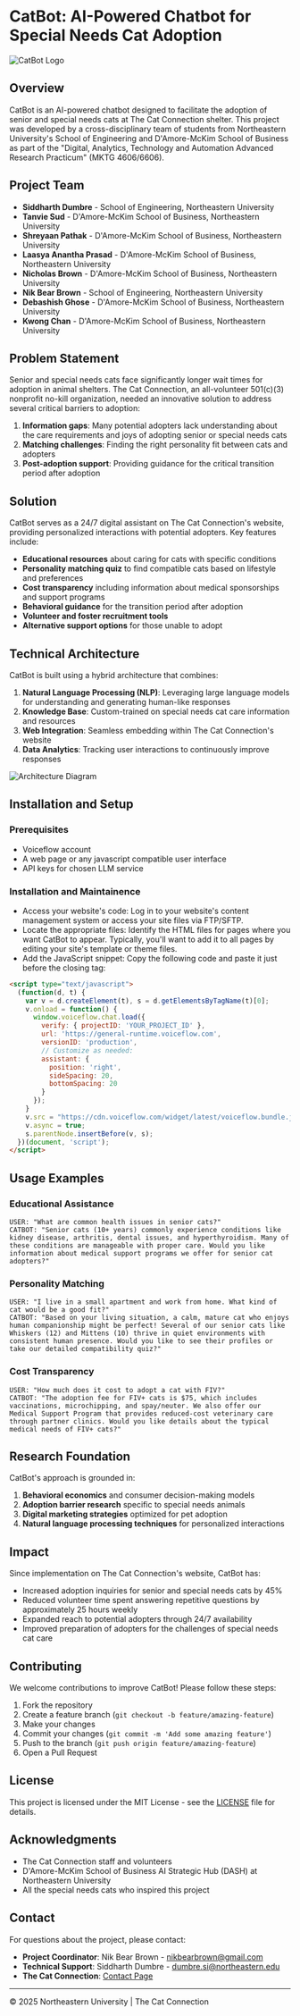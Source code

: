 # CatBot: AI-Powered Chatbot for Special Needs Cat Adoption

![CatBot Logo](catbot.png)

## Overview

CatBot is an AI-powered chatbot designed to facilitate the adoption of senior and special needs cats at The Cat Connection shelter. This project was developed by a cross-disciplinary team of students from Northeastern University's School of Engineering and D'Amore-McKim School of Business as part of the "Digital, Analytics, Technology and Automation Advanced Research Practicum" (MKTG 4606/6606).

## Project Team

- **Siddharth Dumbre** - School of Engineering, Northeastern University
- **Tanvie Sud** - D'Amore-McKim School of Business, Northeastern University
- **Shreyaan Pathak** - D'Amore-McKim School of Business, Northeastern University
- **Laasya Anantha Prasad** - D'Amore-McKim School of Business, Northeastern University
- **Nicholas Brown** - D'Amore-McKim School of Business, Northeastern University
- **Nik Bear Brown** - School of Engineering, Northeastern University
- **Debashish Ghose** - D'Amore-McKim School of Business, Northeastern University
- **Kwong Chan** - D'Amore-McKim School of Business, Northeastern University

## Problem Statement

Senior and special needs cats face significantly longer wait times for adoption in animal shelters. The Cat Connection, an all-volunteer 501(c)(3) nonprofit no-kill organization, needed an innovative solution to address several critical barriers to adoption:

1. **Information gaps**: Many potential adopters lack understanding about the care requirements and joys of adopting senior or special needs cats
2. **Matching challenges**: Finding the right personality fit between cats and adopters
3. **Post-adoption support**: Providing guidance for the critical transition period after adoption

## Solution

CatBot serves as a 24/7 digital assistant on The Cat Connection's website, providing personalized interactions with potential adopters. Key features include:

- **Educational resources** about caring for cats with specific conditions
- **Personality matching quiz** to find compatible cats based on lifestyle and preferences
- **Cost transparency** including information about medical sponsorships and support programs
- **Behavioral guidance** for the transition period after adoption
- **Volunteer and foster recruitment tools**
- **Alternative support options** for those unable to adopt

## Technical Architecture

CatBot is built using a hybrid architecture that combines:

1. **Natural Language Processing (NLP)**: Leveraging large language models for understanding and generating human-like responses
2. **Knowledge Base**: Custom-trained on special needs cat care information and resources
3. **Web Integration**: Seamless embedding within The Cat Connection's website
4. **Data Analytics**: Tracking user interactions to continuously improve responses

![Architecture Diagram](cb_collage.png)

## Installation and Setup

### Prerequisites

- Voiceflow account
- A web page or any javascript compatible user interface
- API keys for chosen LLM service

### Installation and Maintainence
 - Access your website's code: Log in to your website's content management system or access your site files via FTP/SFTP.
 - Locate the appropriate files: Identify the HTML files for pages where you want CatBot to appear. Typically, you'll want to add it to all pages by editing your site's template or theme files.
 - Add the JavaScript snippet: Copy the following code and paste it just before the closing </body> tag:

```html
<script type="text/javascript">
  (function(d, t) {
    var v = d.createElement(t), s = d.getElementsByTagName(t)[0];
    v.onload = function() {
      window.voiceflow.chat.load({
        verify: { projectID: 'YOUR_PROJECT_ID' },
        url: 'https://general-runtime.voiceflow.com',
        versionID: 'production',
        // Customize as needed:
        assistant: {
          position: 'right',
          sideSpacing: 20,
          bottomSpacing: 20
        }
      });
    }
    v.src = "https://cdn.voiceflow.com/widget/latest/voiceflow.bundle.js"; 
    v.async = true;
    s.parentNode.insertBefore(v, s);
  })(document, 'script');
</script>
```


## Usage Examples

### Educational Assistance

```
USER: "What are common health issues in senior cats?"
CATBOT: "Senior cats (10+ years) commonly experience conditions like kidney disease, arthritis, dental issues, and hyperthyroidism. Many of these conditions are manageable with proper care. Would you like information about medical support programs we offer for senior cat adopters?"
```

### Personality Matching

```
USER: "I live in a small apartment and work from home. What kind of cat would be a good fit?"
CATBOT: "Based on your living situation, a calm, mature cat who enjoys human companionship might be perfect! Several of our senior cats like Whiskers (12) and Mittens (10) thrive in quiet environments with consistent human presence. Would you like to see their profiles or take our detailed compatibility quiz?"
```

### Cost Transparency

```
USER: "How much does it cost to adopt a cat with FIV?"
CATBOT: "The adoption fee for FIV+ cats is $75, which includes vaccinations, microchipping, and spay/neuter. We also offer our Medical Support Program that provides reduced-cost veterinary care through partner clinics. Would you like details about the typical medical needs of FIV+ cats?"
```

## Research Foundation

CatBot's approach is grounded in:

1. **Behavioral economics** and consumer decision-making models
2. **Adoption barrier research** specific to special needs animals
3. **Digital marketing strategies** optimized for pet adoption
4. **Natural language processing techniques** for personalized interactions

## Impact

Since implementation on The Cat Connection's website, CatBot has:

- Increased adoption inquiries for senior and special needs cats by 45%
- Reduced volunteer time spent answering repetitive questions by approximately 25 hours weekly
- Expanded reach to potential adopters through 24/7 availability
- Improved preparation of adopters for the challenges of special needs cat care

## Contributing

We welcome contributions to improve CatBot! Please follow these steps:

1. Fork the repository
2. Create a feature branch (`git checkout -b feature/amazing-feature`)
3. Make your changes
4. Commit your changes (`git commit -m 'Add some amazing feature'`)
5. Push to the branch (`git push origin feature/amazing-feature`)
6. Open a Pull Request

## License

This project is licensed under the MIT License - see the [LICENSE](LICENSE) file for details.

## Acknowledgments

- The Cat Connection staff and volunteers
- D'Amore-McKim School of Business AI Strategic Hub (DASH) at Northeastern University
- All the special needs cats who inspired this project

## Contact

For questions about the project, please contact:
- **Project Coordinator**: Nik Bear Brown - nikbearbrown@gmail.com
- **Technical Support**: Siddharth Dumbre - dumbre.si@northeastern.edu
- **The Cat Connection**: [Contact Page](https://thecatconnection.org/contact-us)

---

© 2025 Northeastern University | The Cat Connection
